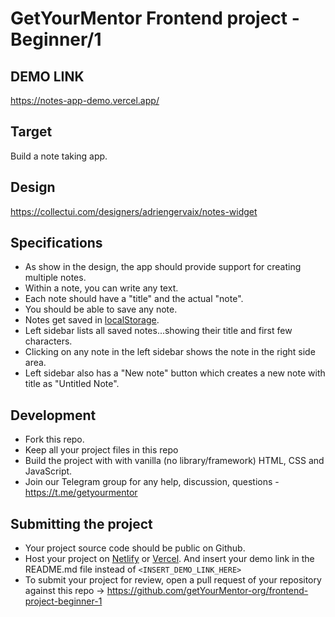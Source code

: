 # GetYourMentor Frontend project - Beginner/1

## DEMO LINK
https://notes-app-demo.vercel.app/
## Target

Build a note taking app.

## Design
https://collectui.com/designers/adriengervaix/notes-widget

## Specifications
- As show in the design, the app should provide support for creating multiple notes.
- Within a note, you can write any text.
- Each note should have a "title" and the actual "note".
- You should be able to save any note.
- Notes get saved in [localStorage](https://developer.mozilla.org/en-US/docs/Web/API/Window/localStorage).
- Left sidebar lists all saved notes...showing their title and first few characters.
- Clicking on any note in the left sidebar shows the note in the right side area.
- Left sidebar also has a "New note" button which creates a new note with title as "Untitled Note".

## Development
- Fork this repo.
- Keep all your project files in this repo
- Build the project with with vanilla (no library/framework) HTML, CSS and JavaScript.
- Join our Telegram group for any help, discussion, questions - https://t.me/getyourmentor

## Submitting the project
- Your project source code should be public on Github.
- Host your project on [Netlify](https://netlify.com) or [Vercel](https://vercel.com). And insert your demo link in the README.md file instead of `<INSERT_DEMO_LINK_HERE>`
- To submit your project for review, open a pull request of your repository against this repo -> https://github.com/getYourMentor-org/frontend-project-beginner-1
